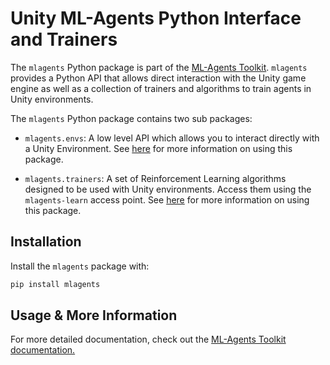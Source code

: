 # Unity ML-Agents Python Interface and Trainers

The `mlagents` Python package is part of the
[ML-Agents Toolkit](https://github.com/Unity-Technologies/ml-agents).
`mlagents` provides a Python API that allows direct interaction with the Unity
game engine as well as a collection of trainers and algorithms to train agents
in Unity environments.

The `mlagents` Python package contains two sub packages: 

* `mlagents.envs`: A low level API which
allows you to interact directly with a Unity Environment. 
See [here](https://github.com/Unity-Technologies/ml-agents/blob/master/docs/Python-API.md) for more information on using this package.

* `mlagents.trainers`: A set of Reinforcement Learning 
algorithms designed to be used with Unity environments. Access them using the 
`mlagents-learn` access point. See [here](https://github.com/Unity-Technologies/ml-agents/blob/master/docs/Training-ML-Agents.md) for more information on using 
this package.

## Installation

Install the `mlagents` package with:

```sh
pip install mlagents
```

## Usage & More Information

For more detailed documentation, check out the
[ML-Agents Toolkit documentation.](https://github.com/Unity-Technologies/ml-agents/blob/master/docs/Readme.md)
